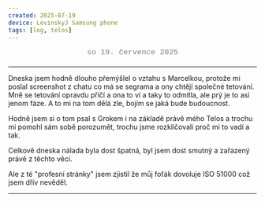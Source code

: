 ```yaml
---
created: 2025-07-19
device: LevinskyJ Samsung phone
tags: [log, telos]
---
```


<div style="text-align: center; color: gray; font-size: 1.1em; margin-bottom: 20px; font-family: Courier New">
  so 19. července 2025
</div>

---

Dneska jsem hodně dlouho přemýšlel o vztahu s Marcelkou, protože mi poslal screenshot z chatu co má se segrama a ony chtějí společné tetování. Mně se tetování opravdu příčí a ona to ví a taky to odmítla, ale prý je to asi jenom fáze. A to mi na tom dělá zle, bojím se jaká bude budoucnost.

Hodně jsem si o tom psal s Grokem i na základě právě mého Telos a trochu mi pomohl sám sobě porozumět, trochu jsme rozklíčovali proč mi to vadí a tak.

Celkově dneska nálada byla dost špatná, byl jsem dost smutný a zařazený právě z těchto věcí.

Ale z té "profesní stránky" jsem zjistil že můj foťák dovoluje ISO 51000 což jsem dřív nevěděl.

---
